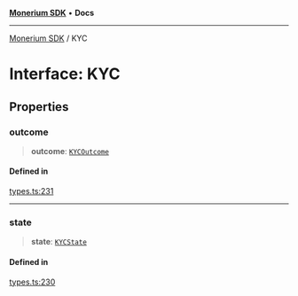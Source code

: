 [**Monerium SDK**](../README.md) • **Docs**

---

[Monerium SDK](../README.md) / KYC

# Interface: KYC

## Properties

### outcome

> **outcome**: [`KYCOutcome`](../enumerations/KYCOutcome.md)

#### Defined in

[types.ts:231](https://github.com/monerium/js-monorepo/blob/daf0515eb0b1bfcdd9bd49ef605447668fdb0f6a/packages/sdk/src/types.ts#L231)

---

### state

> **state**: [`KYCState`](../enumerations/KYCState.md)

#### Defined in

[types.ts:230](https://github.com/monerium/js-monorepo/blob/daf0515eb0b1bfcdd9bd49ef605447668fdb0f6a/packages/sdk/src/types.ts#L230)
